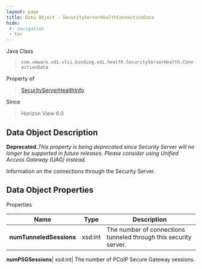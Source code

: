 ```yaml
---
layout: page
title: Data Object - SecurityServerHealthConnectionData
hide:
 #- navigation
 - toc
---
```






Java Class  
> `com.vmware.vdi.vlsi.binding.vdi.health.SecurityServerHealth.ConnectionData`

Property of  
> [SecurityServerHealthInfo](vdi.health.SecurityServerHealth.SecurityServerHealthInfo.md#field_detail)

Since  
> Horizon View 6.0


## Data Object Description 

**Deprecated.**_This property is being deprecated since Security Server will no longer be supported in future releases. Please consider using Unified Access Gateway (UAG) instead._

Information on the connections through the Security Server. 

## Data Object Properties

Properties

Name |  Type |  Description   
---|---|---  
**numTunneledSessions**|  xsd:int|  The number of connections tunneled through this security server.   
  
**numPSGSessions**|  xsd:int|  The number of PCoIP Secure Gateway sessions.   
  
  
  
  
  
  
